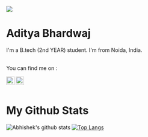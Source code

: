 ![](profile.png)

# Aditya Bhardwaj

I'm a B.tech (2nd YEAR) student. I'm from Noida, India.
<br><br>

You can find me on :
<br>

<a href="https://www.linkedin.com/in/adi-bhardwaj/">
  <img align="left" alt="Aditya's Linkdein" width="22px" src="https://www.flaticon.com/svg/static/icons/svg/174/174857.svg" />
</a> <a href="https://www.codechef.com/users/aadi_01">
  <img align="left" alt="Aditya's Codechef" width="22px" src="https://www.flaticon.com/svg/static/icons/svg/843/843260.svg" />
</a>
<br><br>

# My Github Stats
![Abhishek's github stats](https://github-readme-stats.vercel.app/api?username=aditya-190&count_private=true&show_icons=true&theme=shades-of-purple&show_icons=true)
[![Top Langs](https://github-readme-stats.vercel.app/api/top-langs/?username=aditya-190&layout=compact&langs_count=8&theme=dracula&show_icons=true)](https://github.com/anuraghazra/github-readme-stats)
